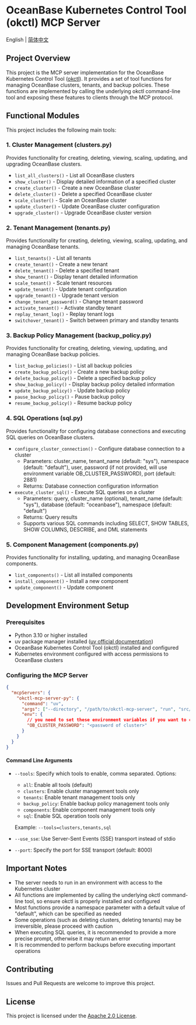 # OceanBase Kubernetes Control Tool (okctl) MCP Server

English | [简体中文](README-CN.md)

## Project Overview

This project is the MCP server implementation for the OceanBase Kubernetes Control Tool ([okctl](https://github.com/oceanbase/ob-operator?tab=readme-ov-file#using-cli-tool-okctl)). It provides a set of tool functions for managing OceanBase clusters, tenants, and backup policies. These functions are implemented by calling the underlying okctl command-line tool and exposing these features to clients through the MCP protocol.

## Functional Modules

This project includes the following main tools:

### 1. Cluster Management (clusters.py)

Provides functionality for creating, deleting, viewing, scaling, updating, and upgrading OceanBase clusters.

- `list_all_clusters()` - List all OceanBase clusters
- `show_cluster()` - Display detailed information of a specified cluster
- `create_cluster()` - Create a new OceanBase cluster
- `delete_cluster()` - Delete a specified OceanBase cluster
- `scale_cluster()` - Scale an OceanBase cluster
- `update_cluster()` - Update OceanBase cluster configuration
- `upgrade_cluster()` - Upgrade OceanBase cluster version

### 2. Tenant Management (tenants.py)

Provides functionality for creating, deleting, viewing, scaling, updating, and managing OceanBase tenants.

- `list_tenants()` - List all tenants
- `create_tenant()` - Create a new tenant
- `delete_tenant()` - Delete a specified tenant
- `show_tenant()` - Display tenant detailed information
- `scale_tenant()` - Scale tenant resources
- `update_tenant()` - Update tenant configuration
- `upgrade_tenant()` - Upgrade tenant version
- `change_tenant_password()` - Change tenant password
- `activate_tenant()` - Activate standby tenant
- `replay_tenant_log()` - Replay tenant logs
- `switchover_tenant()` - Switch between primary and standby tenants

### 3. Backup Policy Management (backup_policy.py)

Provides functionality for creating, deleting, viewing, updating, and managing OceanBase backup policies.

- `list_backup_policies()` - List all backup policies
- `create_backup_policy()` - Create a new backup policy
- `delete_backup_policy()` - Delete a specified backup policy
- `show_backup_policy()` - Display backup policy detailed information
- `update_backup_policy()` - Update backup policy
- `pause_backup_policy()` - Pause backup policy
- `resume_backup_policy()` - Resume backup policy

### 4. SQL Operations (sql.py)

Provides functionality for configuring database connections and executing SQL queries on OceanBase clusters.

- `configure_cluster_connection()` - Configure database connection to a cluster
  - Parameters: cluster_name, tenant_name (default: "sys"), namespace (default: "default"), user, password (if not provided, will use environment variable OB_CLUSTER_PASSWORD), port (default: 2881)
  - Returns: Database connection configuration information
- `execute_cluster_sql()` - Execute SQL queries on a cluster
  - Parameters: query, cluster_name (optional), tenant_name (default: "sys"), database (default: "oceanbase"), namespace (default: "default")
  - Returns: Query results
  - Supports various SQL commands including SELECT, SHOW TABLES, SHOW COLUMNS, DESCRIBE, and DML statements

### 5. Component Management (components.py)

Provides functionality for installing, updating, and managing OceanBase components.

- `list_components()` - List all installed components
- `install_component()` - Install a new component
- `update_component()` - Update component

## Development Environment Setup

### Prerequisites

- Python 3.10 or higher installed
- uv package manager installed ([uv official documentation](https://github.com/astral-sh/uv))
- OceanBase Kubernetes Control Tool (okctl) installed and configured
- Kubernetes environment configured with access permissions to OceanBase clusters

### Configuring the MCP Server

```json
{
  "mcpServers": {
    "okctl-mcp-server-py": {
      "command": "uv",
      "args": ["--directory", "/path/to/okctl-mcp-server", "run", "src/okctl/server.py"],
      "env": {
        // you need to set these environment variables if you want to connect to cluster by root@sys
        "OB_CLUSTER_PASSWORD": "<password of cluster>"
      }
    }
  }
}
```

#### Command Line Arguments

- `--tools`: Specify which tools to enable, comma separated. Options:

  - `all`: Enable all tools (default)
  - `clusters`: Enable cluster management tools only
  - `tenants`: Enable tenant management tools only
  - `backup_policy`: Enable backup policy management tools only
  - `components`: Enable component management tools only
  - `sql`: Enable SQL operation tools only

  Example: `--tools=clusters,tenants,sql`

- `--use_sse`: Use Server-Sent Events (SSE) transport instead of stdio
- `--port`: Specify the port for SSE transport (default: 8000)

## Important Notes

- The server needs to run in an environment with access to the Kubernetes cluster
- All functions are implemented by calling the underlying okctl command-line tool, so ensure okctl is properly installed and configured
- Most functions provide a namespace parameter with a default value of "default", which can be specified as needed
- Some operations (such as deleting clusters, deleting tenants) may be irreversible, please proceed with caution
- When executing SQL queries, it is recommended to provide a more precise prompt, otherwise it may return an error
- It is recommended to perform backups before executing important operations

## Contributing

Issues and Pull Requests are welcome to improve this project.

## License

This project is licensed under the [Apache 2.0 License](LICENSE).
